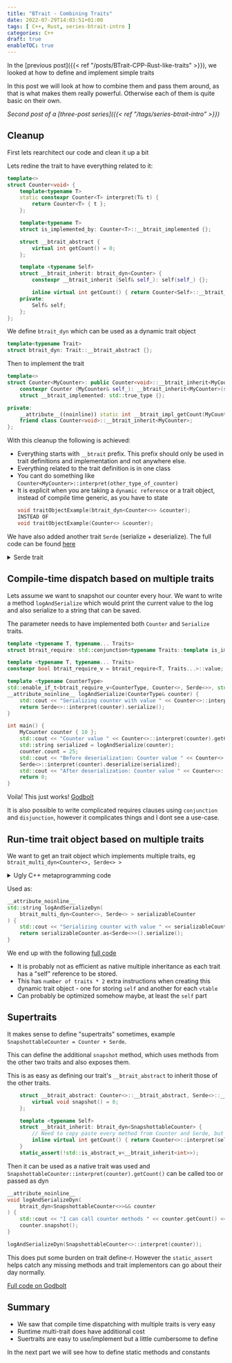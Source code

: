 ```yaml
---
title: "BTrait - Combining Traits"
date: 2022-07-29T14:03:51+01:00
tags: [ C++, Rust, series-btrait-intro ]
categories: C++
draft: true
enableTOC: true
---
```


In the [previous post]({{< ref "/posts/BTrait-CPP-Rust-like-traits" >}}), we looked at how to define and implement simple traits

In this post we will look at how to combine them and pass them around, as that is what makes them really powerful. Otherwise each of them is quite basic on their own.

<!--more-->

*Second post of a [three-post series]({{< ref "/tags/series-btrait-intro" >}})*

## Cleanup

First lets rearchitect our code and clean it up a bit

Lets redine the trait to have everything related to it:

```cpp
template<>
struct Counter<void> {
    template<typename T>
    static constexpr Counter<T> interpret(T& t) {
        return Counter<T> { t };
    };

    template<typename T>
    struct is_implemented_by: Counter<T>::__btrait_implemented {};

    struct __btrait_abstract {
        virtual int getCount() = 0;
    };

    template <typename Self>
    struct __btrait_inherit: btrait_dyn<Counter> {
        constexpr __btrait_inherit (Self& self_): self(self_) {};

        inline virtual int getCount() { return Counter<Self>::__btrait_impl_getCount(self); }
    private:
        Self& self;
    };
};
```

We define `btrait_dyn` which can be used as a dynamic trait object

```cpp
template<typename Trait>
struct btrait_dyn: Trait::__btrait_abstract {};
```

Then to implement the trait

```cpp
template<>
struct Counter<MyCounter>: public Counter<void>::__btrait_inherit<MyCounter> {
    constexpr Counter (MyCounter& self_): __btrait_inherit<MyCounter>(self_) {};
    struct __btrait_implemented: std::true_type {};

private:
    __attribute__((noinline)) static int __btrait_impl_getCount(MyCounter& self) { return self.count; }
    friend class Counter<void>::__btrait_inherit<MyCounter>;
};
```

With this cleanup the following is achieved:
- Everything starts with `__btrait` prefix. This prefix should only be used in trait definitions and implementation and not anywhere else.
- Everything related to the trait definition is in one class
- You cant do something like `Counter<MyCounter>::interpret(other_type_of_counter)`
- It is explicit when you are taking a `dynamic reference` or a trait object, instead of compile time generic, as you have to state
  ```cpp
  void traitObjectExample(btrait_dyn<Counter<>> &counter);
  INSTEAD OF
  void traitObjectExample(Counter<> &counter);
  ```

We have also added another trait `Serde` (serialize + deserialize). The full code can be found [here](https://godbolt.org/z/6f6d545E8)

<details>

<summary>Serde trait</summary>

```cpp
template<>
struct Serde<void> {
    template<typename T>
    static constexpr Serde<T> interpret(T& t) {
        return Serde<T> { t };
    };

    template<typename T>
    struct is_implemented_by: Serde<T>::__btrait_implemented {};

    struct __btrait_abstract {
        virtual std::string serialize() = 0;
        virtual void deserialize(const std::string&) = 0;
    };

    template <typename Self>
    struct __btrait_inherit: btrait_dyn<Serde> {
        constexpr __btrait_inherit (Self& self_): self(self_) {};

        inline virtual std::string serialize() { return Serde<Self>::__btrait_impl_serialize(self); }
        inline virtual void deserialize(const std::string& serialized) { return Serde<Self>::__btrait_impl_deserialize(self, serialized); }
    private:
        Self& self;
    };
};

// implementation
template<>
struct Serde<MyCounter>: public Serde<void>::__btrait_inherit<MyCounter> {
    constexpr Serde (MyCounter& self_): __btrait_inherit<MyCounter>(self_) {};
    struct __btrait_implemented: std::true_type {};

private:
    __attribute__((noinline)) static std::string __btrait_impl_serialize(MyCounter& self) { return std::to_string(self.count); }
    __attribute__((noinline)) static void __btrait_impl_deserialize(MyCounter& self, const std::string serialized) { self.count = std::stoi(serialized); }
    friend class Serde<void>::__btrait_inherit<MyCounter>;
};
```

</details>

## Compile-time dispatch based on multiple traits

Lets assume we want to snapshot our counter every hour. We want to write a method `logAndSerialize` which would print the current value to the log and also serialize to a string that can be saved.

The parameter needs to have implemented both `Counter` and `Serialize` traits.

```cpp
template <typename T, typename... Traits>
struct btrait_require: std::conjunction<typename Traits::template is_implemented_by<T>... > {};

template <typename T, typename... Traits>
constexpr bool btrait_require_v = btrait_require<T, Traits...>::value;

template <typename CounterType>
std::enable_if_t<btrait_require_v<CounterType, Counter<>, Serde<>>, std::string>
__attribute_noinline__ logAndSerialize(CounterType& counter) {
    std::cout << "Serializing counter with value " << Counter<>::interpret(counter).getCount() << std::endl;
    return Serde<>::interpret(counter).serialize();
}

int main() {
    MyCounter counter { 10 };
    std::cout << "Counter value " << Counter<>::interpret(counter).getCount() << std::endl;
    std::string serialized = logAndSerialize(counter);
    counter.count = 25;
    std::cout << "Before deserialization: Counter value " << Counter<>::interpret(counter).getCount() << std::endl;
    Serde<>::interpret(counter).deserialize(serialized);
    std::cout << "After deserialization: Counter value " << Counter<>::interpret(counter).getCount() << std::endl;
    return 0;
}
```

Voila! This just works! [Godbolt](https://godbolt.org/z/rYf74GbjY)

It is also possible to write complicated requires clauses using `conjunction` and `disjunction`, however it complicates things and I dont see a use-case.

## Run-time trait object based on multiple traits

We want to get an trait object which implements multiple traits, eg `btrait_multi_dyn<Counter<>, Serde<> >`

<details>

<summary>Ugly C++ metaprogramming code</summary>

```cpp
template<typename Self, typename... Traits>
struct btrait_multi_dyn_specific;

template<typename... Traits>
struct btrait_multi_dyn {
private:
    template<typename Trait>
    struct is_in_pack : std::disjunction<std::is_same<Trait, Traits>...> {};
public:
    template<typename Trait>
    inline std::enable_if_t< is_in_pack<Trait>::value, btrait_dyn<Trait>& > as() {
        return std::get<btrait_dyn<Trait>&>(dyns_);
    }

    template<typename Self>
    static std::enable_if_t<btrait_require_v<Self, Traits...>, btrait_multi_dyn_specific<Self, Traits...>>
    inline  interpret(Self& self) {
        return btrait_multi_dyn_specific<Self, Traits...>(self);
    }

    template<typename Self>
    static std::enable_if_t<btrait_require_v<Self, Traits...>, btrait_multi_dyn>
    inline __btrait_interpret_multi_dyn_specific(btrait_multi_dyn_specific<Self, Traits...>& specific) {
        return btrait_multi_dyn(std::tie(static_cast< btrait_dyn<Traits>& >(
            std::get<decltype(Traits::interpret(specific.self_))>(specific.specializations_)
        )...));
    }
private:
    std::tuple<btrait_dyn<Traits>&...> dyns_;
    btrait_multi_dyn(std::tuple<btrait_dyn<Traits>&...> dyns): dyns_(dyns) {};
};


template<typename Self, typename... Traits>
struct btrait_multi_dyn_specific {
    inline operator btrait_multi_dyn<Traits...>()
    {
        return btrait_multi_dyn<Traits...>::template __btrait_interpret_multi_dyn_specific<Self>(*this);
    }
private:
    Self& self_;
    std::tuple<decltype(Traits::interpret(self_))...> specializations_;

    constexpr btrait_multi_dyn_specific(Self& self):
        self_(self),
        specializations_(std::make_tuple(Traits::interpret(self)...))
    {}
    friend class btrait_multi_dyn<Traits...>;
};
```
</details>

Used as:
```cpp
__attribute_noinline__
std::string logAndSerializeDyn(
    btrait_multi_dyn<Counter<>, Serde<> > serializableCounter
) {
    std::cout << "Serializing counter with value " << serializableCounter.as<Counter<>>().getCount() << std::endl;
    return serializableCounter.as<Serde<>>().serialize();
}
```

We end up with the following [full code](https://godbolt.org/z/vqj5nx1r8)

- It is probably not as efficient as native multiple inheritance as each trait has a "self" reference to be stored.
- This has `number of traits * 2` extra instructions when creating this dynamic trait object - one for storing `self` and another for each `vtable`
- Can probably be optimized somehow maybe, at least the `self` part

## Supertraits

It makes sense to define "supertraits" sometimes, example `SnapshottableCounter = Counter + Serde`.

This can define the additional `snapshot` method, which uses methods from the other two traits and also exposes them.

This is as easy as defining our trait's `__btrait_abstract` to inherit those of the other traits.

```cpp
    struct __btrait_abstract: Counter<>::__btrait_abstract, Serde<>::__btrait_abstract {
        virtual void snapshot() = 0;
    };

    template <typename Self>
    struct __btrait_inherit: btrait_dyn<SnapshottableCounter> {
        // Need to copy paste every method from Counter and Serde, but with changed body
        inline virtual int getCount() { return Counter<>::interpret(self).getCount(); }
    }
    static_assert(!std::is_abstract_v<__btrait_inherit<int>>);
```

Then it can be used as a native trait was used and `SnapshottableCounter::interpret(counter).getCount()` can be called too or passed as dyn

```cpp
__attribute_noinline__
void logAndSerializeDyn(
    btrait_dyn<SnapshottableCounter<>>&& counter
) {
    std::cout << "I can call counter methods " << counter.getCount() << std::endl;
    counter.snapshot();
}

logAndSerializeDyn(SnapshottableCounter<>::interpret(counter));
```

This does put some burden on trait define-r. However the `static_assert` helps catch any missing methods and trait implementors can go about their day normally.

[Full code on Godbolt](https://godbolt.org/z/eqE5Wzq5T)

## Summary

- We saw that compile time dispatching with multiple traits is very easy
- Runtime multi-trait does have additional cost
- Suertraits are easy to use/implement but a little cumbersome to define

In the next part we will see how to define static methods and constants
